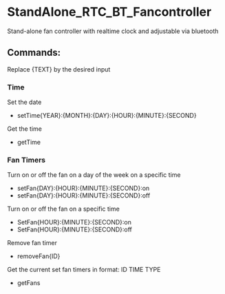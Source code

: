 # StandAlone_RTC_BT_Fancontroller
Stand-alone fan controller with realtime clock and adjustable via bluetooth


## Commands:
Replace {TEXT} by the desired input
### Time
Set the date
* setTime{YEAR}:{MONTH}:{DAY}:{HOUR}:{MINUTE}:{SECOND}

Get the time
* getTime

### Fan Timers
Turn on or off the fan on a day of the week on a specific time
* setFan{DAY}:{HOUR}:{MINUTE}:{SECOND}:on
* setFan{DAY}:{HOUR}:{MINUTE}:{SECOND}:off

Turn on or off the fan on a specific time
* SetFan{HOUR}:{MINUTE}:{SECOND}:on
* SetFan{HOUR}:{MINUTE}:{SECOND}:off

Remove fan timer
* removeFan{ID}

Get the current set fan timers in format:  ID TIME TYPE
 * getFans 
